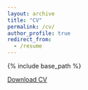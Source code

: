 ```yaml
---
layout: archive
title: "CV"
permalink: /cv/
author_profile: true
redirect_from:
  - /resume
---
```


{% include base_path %}

[Download CV](https://siddhantbikram.github.io/files/cv.pdf)
